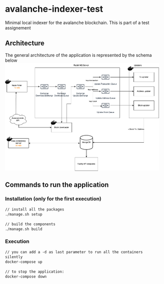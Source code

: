 # avalanche-indexer-test
Minimal local indexer for the avalanche blockchain. This is part of a test assignement

## Architecture
The general architecture of the application is represented by the schema below
![architectural diagram](/design/indexer-design.png "architectural diagram")

## Commands to run the application
### Installation (only for the first execution)
```
// install all the packages
./manage.sh setup

// build the components
./manage.sh build
```

### Execution
```
// you can add a -d as last parameter to run all the containers silently
docker-compose up

// to stop the application:
docker-compose down
```